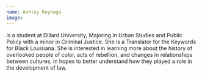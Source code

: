```yaml
---
name: Ashley Reynaga
image: 
---
```

is a student at Dillard University, Majoring in Urban Studies and Public Policy with a minor in Criminal Justice. She is a Translator for the Keywords for Black Louisiana. She is interested in learning more about the history of overlooked people of color, acts of rebellion, and changes in relationships between cultures, in hopes to better understand how they played a role in the development of law. 